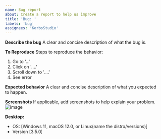 ```yaml
---
name: Bug report
about: Create a report to help us improve
title: 'Bug: '
labels: 'bug'
assignees: 'KorbsStudio'
---
```


<!-- NOTE: This is for the desktop application only, this is not a support area to help with your FalixNodes account, servers, or anything else. -->

**Describe the bug**
A clear and concise description of what the bug is.

**To Reproduce**
Steps to reproduce the behavior:
1. Go to '...'
2. Click on '....'
3. Scroll down to '....'
4. See error

**Expected behavior**
A clear and concise description of what you expected to happen.

**Screenshots**
If applicable, add screenshots to help explain your problem.
![image](ImageURLGoesHere)

**Desktop:**
 - OS: [Windows 11, macOS 12.0, or Linux(name the distro/versions)]
 - Version [3.5.0]
